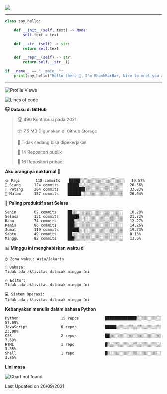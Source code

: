<img align="center" height="auto" src="https://github.com/MhankBarBar/MhankBarBar/blob/master/img/1.jpg"/>
<!--
___
![Metrics](https://github.com/MhankBarBar/MhankBarBar/blob/master/github-metrics.svg)
___
-->
<!--
[![ReadMe Card](https://github-readme-stats.vercel.app/api/pin/?username=mhankbarbar&repo=termux-wabot&theme=auto)](https://github.com/mhankbarbar/termux-wabot)
-->

---
```python
class say_hello:

    def __init__(self, text) -> None:
        self.text = text

    def __str__(self) -> str:
        return self.text

    def __repr__(self) -> str:
        return self.__str__()

if __name__ == "__main__":
    print(say_hello("Hello there 👋, I'm MhankBarBar, Nice to meet you all!"))
```
---
<!--START_SECTION:waka-->
![Profile Views](http://img.shields.io/badge/Profil%20dilihat-299-blue)

![Lines of code](https://img.shields.io/badge/Sejak%20Hello%20World%20aku%20telah%20menulis-494682%20baris%20kode-blue)

**🐱 Dataku di GitHub** 

> 🏆 490 Kontribusi pada 2021
 > 
> 📦 7.5 MB Digunakan di Github Storage 
 > 
> 🚫 Tidak sedang bisa dipekerjakan
 > 
> 📜 14 Repositori publik 
 > 
> 🔑 16 Repositori pribadi  
 > 
**Aku orangnya nokturnal 🦉** 

```text
🌞 Pagi       118 commits    █████░░░░░░░░░░░░░░░░░░░░   19.57% 
🌆 Siang      124 commits    █████░░░░░░░░░░░░░░░░░░░░   20.56% 
🌃 Petang     204 commits    ████████░░░░░░░░░░░░░░░░░   33.83% 
🌙 Malam      157 commits    ██████░░░░░░░░░░░░░░░░░░░   26.04%

```
📅 **Paling produktif saat Selasa** 

```text
Senin        62 commits     ██░░░░░░░░░░░░░░░░░░░░░░░   10.28% 
Selasa       131 commits    █████░░░░░░░░░░░░░░░░░░░░   21.72% 
Rabu         74 commits     ███░░░░░░░░░░░░░░░░░░░░░░   12.27% 
Kamis        86 commits     ███░░░░░░░░░░░░░░░░░░░░░░   14.26% 
Jumat        119 commits    █████░░░░░░░░░░░░░░░░░░░░   19.73% 
Sabtu        49 commits     ██░░░░░░░░░░░░░░░░░░░░░░░   8.13% 
Minggu       82 commits     ███░░░░░░░░░░░░░░░░░░░░░░   13.6%

```


📊 **Minggu ini menghabiskan waktu di** 

```text
⌚︎ Zona waktu: Asia/Jakarta

💬 Bahasa: 
Tidak ada aktivitas dilacak minggu Ini

🔥 Editor: 
Tidak ada aktivitas dilacak minggu Ini

💻 Sistem Operasi: 
Tidak ada aktivitas dilacak minggu Ini

```

**Kebanyakan menulis dalam bahasa Python** 

```text
Python                   15 repos            ██████████████░░░░░░░░░░░   57.69% 
JavaScript               6 repos             █████░░░░░░░░░░░░░░░░░░░░   23.08% 
CSS                      2 repos             ██░░░░░░░░░░░░░░░░░░░░░░░   7.69% 
HTML                     1 repo              █░░░░░░░░░░░░░░░░░░░░░░░░   3.85% 
Shell                    1 repo              █░░░░░░░░░░░░░░░░░░░░░░░░   3.85%

```


**Lini masa**

![Chart not found](https://raw.githubusercontent.com/MhankBarBar/MhankBarBar/master/charts/bar_graph.png) 


 Last Updated on 20/09/2021
<!--END_SECTION:waka-->
